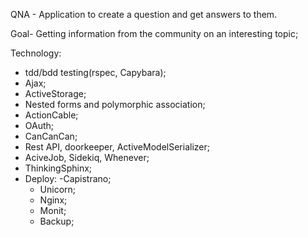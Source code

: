 QNA - Application to create a question and get answers to them.

Goal- Getting information from the community on an interesting topic;

Technology:
 - tdd/bdd testing(rspec, Capybara);
 - Ajax;
 - ActiveStorage;
 - Nested forms and polymorphic association;
 - ActionCable;
 - OAuth;
 - CanCanCan;
 - Rest API, doorkeeper, ActiveModelSerializer;
 - AciveJob, Sidekiq, Whenever;
 - ThinkingSphinx;
 - Deploy:
   -Capistrano;
   - Unicorn;
   - Nginx;
   - Monit;
   - Backup;
